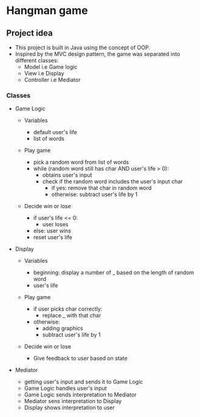 # Hangman game
## Project idea
  -  This project is built in Java using the concept of OOP.
  - Inspired by the MVC design pattern, the game was separated into different classes:
    - Model i.e Game logic
    - View i.e Display 
    - Controller i.e Mediator
    
### Classes
  - Game Logic
    - Variables
      - default user's life
      - list of words
    
    - Play game
      - pick a random word from list of words
      - while (random word still has char AND user's life > 0):
        - obtains user's input
        - check if the random word includes the user's input char
            - if yes: remove that char in random word
            - otherwise: subtract user's life by 1
    
    - Decide win or lose
      - if user's life <= 0: 
        - user loses
      - else: user wins
      - reset user's life


  - Display
    - Variables
      - beginning: display a number of _ based on the length of random word
      - user's life
    
    - Play game
      - if user picks char correctly:
        - replace _ with that char
      - otherwise:
        - adding graphics
        - subtract user's life by 1 
      
    - Decide win or lose
      - Give feedback to user based on state 


  - Mediator
    - getting user's input and sends it to Game Logic
    - Game Logic handles user's input
    - Game Logic sends interpretation to Mediator
    - Mediator sens interpretation to Display
    - Display shows interpretation to user


